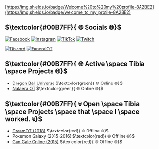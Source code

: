 <!-- ## $${\color{red}Welcome \space \color{lightblue}To \space your \space \color{red}{FUNERAL}}$$ -->
[https://img.shields.io/badge/Welcome%20to%20my%20profile-8A2BE2](https://img.shields.io/badge/welcome_to_my_profile-8A2BE2)

## $\textcolor{#00B7FF}{ 🌐 Socials 🌐}$
[![Facebook](https://img.shields.io/badge/Facebook-%231877F2.svg?logo=Facebook&logoColor=white)](https://facebook.com/Aerwix)
[![Instagram](https://img.shields.io/badge/Instagram-%23E4405F.svg?logo=Instagram&logoColor=white)](https://instagram.com/Aerwix)
[![TikTok](https://img.shields.io/badge/TikTok-%23000000.svg?logo=TikTok&logoColor=white)](https://tiktok.com/@Aerwix.Gaming)
[![Twitch](https://img.shields.io/badge/Twitch-%239146FF.svg?logo=Twitch&logoColor=white)](https://twitch.tv/Aerwix)

[![Discord](https://img.shields.io/badge/Discord-%237289DA.svg?logo=discord&logoColor=white)](https://dsc.gg/FuneralOT)
[![FuneralOT](https://img.shields.io/discord/930699491248578590.svg?style=flat-square&logo=discord)](https://dsc.gg/FuneralOT)

## $\textcolor{#00B7FF}{ 🌐 Active \space Tibia \space Projects 🌐}$
- [Dragon Ball Universe](https://dbuniverse.net/) $\textcolor{green}{ 🌐 Online 🌐}$
- [Nataera OT](http://nataera.com/) $\textcolor{green}{ 🌐 Online 🌐}$

## $\textcolor{#00B7FF}{ 💀 Open \space Tibia \space Projects \space that \space I \space worked. 💀}$
- [DreamOT (2018)](https://www.youtube.com/watch?v=zqFa0FbWlDM&ab_channel=AlexOnTv) $\textcolor{red}{ 🌐 Offline 🌐}$
- Pokemon Galaxy (2015-2016) $\textcolor{red}{ 🌐 Offline 🌐}$
- [Gun Gale Online (2015)](https://www.facebook.com/BRampageOnline) $\textcolor{red}{ 🌐 Offline 🌐}$


<!-- Proudly created with GPRM ( https://gprm.itsvg.in ) -->
